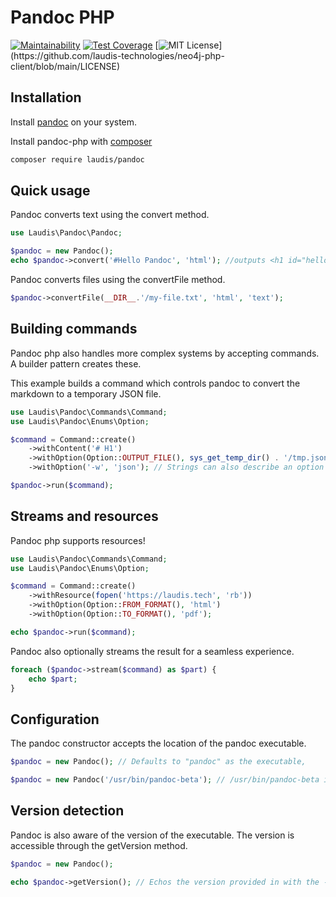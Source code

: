 # Pandoc PHP

[![Maintainability](https://api.codeclimate.com/v1/badges/bb8bb91cf4f225ba296c/maintainability)](https://codeclimate.com/github/laudis-technologies/pandoc-php/maintainability)
[![Test Coverage](https://api.codeclimate.com/v1/badges/bb8bb91cf4f225ba296c/test_coverage)](https://codeclimate.com/github/laudis-technologies/pandoc-php/test_coverage)
[![MIT License](https://img.shields.io/apm/l/atomic-design-ui.svg?)](https://github.com/laudis-technologies/neo4j-php-client/blob/main/LICENSE)

## Installation

Install [pandoc](https://github.com/jgm/pandoc) on your system.
 
Install pandoc-php with [composer](http://getcomposer.org)

```bash
composer require laudis/pandoc
```

## Quick usage

Pandoc converts text using the convert method.

```php
use Laudis\Pandoc\Pandoc;

$pandoc = new Pandoc();
echo $pandoc->convert('#Hello Pandoc', 'html'); //outputs <h1 id="hello-pandoc">Hello Pandoc</h1>
```

Pandoc converts files using the convertFile method.

```php 
$pandoc->convertFile(__DIR__.'/my-file.txt', 'html', 'text');
```

## Building commands

Pandoc php also handles more complex systems by accepting commands. A builder pattern creates these.

This example builds a command which controls pandoc to convert the markdown to a temporary JSON file.

```php
use Laudis\Pandoc\Commands\Command;
use Laudis\Pandoc\Enums\Option;

$command = Command::create()
    ->withContent('# H1')
    ->withOption(Option::OUTPUT_FILE(), sys_get_temp_dir() . '/tmp.json') // Use the option enumeration for easy ide integration and built in typo protection.
    ->withOption('-w', 'json'); // Strings can also describe an option

$pandoc->run($command);
```

## Streams and resources

Pandoc php supports resources!

```php
use Laudis\Pandoc\Commands\Command;
use Laudis\Pandoc\Enums\Option;

$command = Command::create()
    ->withResource(fopen('https://laudis.tech', 'rb'))
    ->withOption(Option::FROM_FORMAT(), 'html')
    ->withOption(Option::TO_FORMAT(), 'pdf');

echo $pandoc->run($command);
```

Pandoc also optionally streams the result for a seamless experience.

```php
foreach ($pandoc->stream($command) as $part) {
    echo $part;
}
```

## Configuration

The pandoc constructor accepts the location of the pandoc executable.

```php
$pandoc = new Pandoc(); // Defaults to "pandoc" as the executable,

$pandoc = new Pandoc('/usr/bin/pandoc-beta'); // /usr/bin/pandoc-beta is now the location of the executable,
```

## Version detection

Pandoc is also aware of the version of the executable. The version is accessible through the getVersion method.

```php
$pandoc = new Pandoc();

echo $pandoc->getVersion(); // Echos the version provided in with the --version flag.
```
